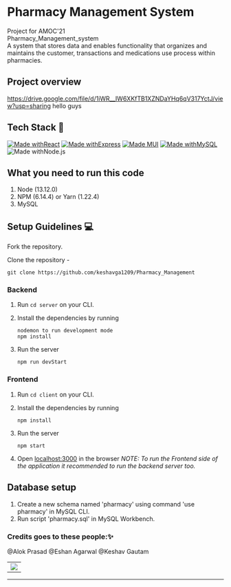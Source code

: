 # Pharmacy Management System
Project for AMOC'21 <br>
Pharmacy_Management_system
<br>
A system that stores data and enables functionality that organizes and maintains the customer, transactions and medications use process within pharmacies.
## Project overview
https://drive.google.com/file/d/1iWR__IW6XKfTB1XZNDaYHq6qV317YctJ/view?usp=sharing
hello guys 

## Tech Stack 🚀

[![Made withReact](https://img.shields.io/badge/Made%20with-React-blue?style=for-the-badge&logo=React)]() [![Made withExpress](https://img.shields.io/badge/Made%20with-Express-yellow?style=for-the-badge&logo=NodeJS)]() [![Made MUI](https://img.shields.io/badge/Made%20with-Material_Ui-orange?style=for-the-badge&logo=MaterialUi)]()  [![Made withMySQL](https://img.shields.io/badge/Made%20with-MySQL-blue?style=for-the-badge&logo=MySQL)]()  ![Made withNode.js](https://img.shields.io/badge/Made%20with-Node.js-green?style=for-the-badge&logo=node.js)
    
## What you need to run this code
1. Node (13.12.0)
2. NPM (6.14.4) or Yarn (1.22.4)
3. MySQL

## Setup Guidelines 💻

Fork the repository.

Clone the repository -
```
git clone https://github.com/keshavga1209/Pharmacy_Management
```

### Backend

1. Run `cd server` on your CLI.

2. Install the dependencies by running
    ```
    nodemon to run development mode
    npm install
    ```

2. Run the server
    ```
    npm run devStart
    ```


### Frontend

1. Run `cd client` on your CLI.

2. Install the dependencies by running
    ```
    npm install
    ```

3. Run the server
    ```
    npm start
    ```
    
4. Open [localhost:3000](http://localhost:3000/) in the browser
_NOTE: To run the Frontend side of the application it recommended to run the backend server too._

## Database setup
1. Create a new schema named 'pharmacy' using command 'use pharmacy' in MySQL CLI.
2. Run script 'pharmacy.sql' in MySQL Workbench.

### Credits goes to these people:✨

@Alok Prasad
@Eshan Agarwal
@Keshav Gautam

<table>
	<tr>
		<td>
  <img src="https://contrib.rocks/image?repo=keshavga1209/Pharmacy_Management" />
</a>
		</td>
	</tr>
</table>

---- 
